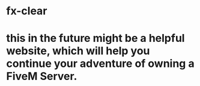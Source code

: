 # fx-clear
# this in the future might be a helpful website, which will help you continue your adventure of owning a FiveM Server.
